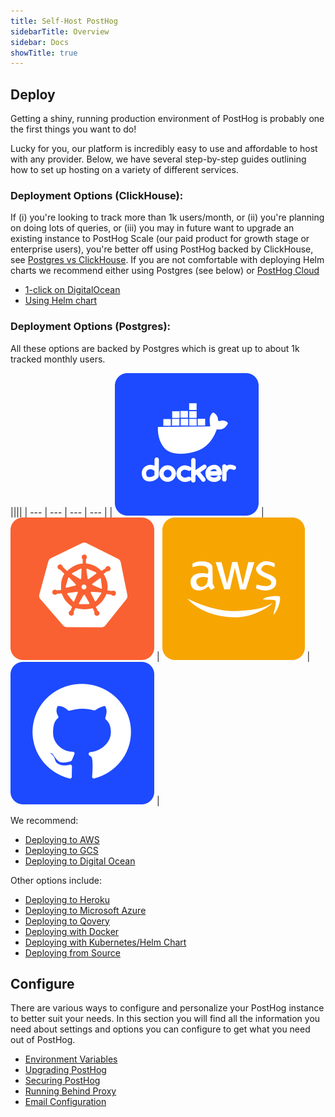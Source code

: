 ```yaml
---
title: Self-Host PostHog
sidebarTitle: Overview
sidebar: Docs
showTitle: true
---
```



## Deploy

Getting a shiny, running production environment of PostHog is probably one the first things you want to do!

Lucky for you, our platform is incredibly easy to use and affordable to host with any provider. Below, we have several step-by-step guides outlining how to set up hosting on a variety of different services.

### **Deployment Options (ClickHouse):**

If (i) you're looking to track more than 1k users/month, or (ii) you're planning on doing lots of queries, or (iii) you may in future want to upgrade an existing instance to PostHog Scale (our paid product for growth stage or enterprise users), you're better off using PostHog backed by ClickHouse, see [Postgres vs ClickHouse](/docs/self-host/postgres-vs-clickhouse). If you are not comfortable with deploying Helm charts we recommend either using Postgres (see below) or [PostHog Cloud](/pricing)

- [1-click on DigitalOcean](https://marketplace.digitalocean.com/apps/posthog-1)
- [Using Helm chart](https://github.com/PostHog/charts-clickhouse)

### **Deployment Options (Postgres):**

All these options are backed by Postgres which is great up to about 1k tracked monthly users.

<span class='table-no-borders'>

||||
| --- | --- | --- | --- |
| [![](../../../src/images/deploy-docker.svg)](/docs/self-host/deploy/docker) | [![](../../../src/images/deploy-kubernetes.svg)](/docs/self-host/deploy/kubernetes) | [![](../../../src/images/deploy-aws.svg)](/docs/self-host/deploy/aws) | [![](../../../src/images/deploy-source.svg)](/docs/self-host/deploy/source) |

</span>

We recommend:

- [Deploying to AWS](/docs/self-host/deploy/aws)
- [Deploying to GCS](/docs/self-host/deploy/gcs)
- [Deploying to Digital Ocean](/docs/self-host/deploy/digital-ocean)

Other options include: 

- [Deploying to Heroku](/docs/self-host/deploy/heroku)
- [Deploying to Microsoft Azure](/docs/self-host/deploy/azure)
- [Deploying to Qovery](/docs/self-host/deploy/qovery)
- [Deploying with Docker](/docs/self-host/deploy/docker)
- [Deploying with Kubernetes/Helm Chart](/docs/self-host/deploy/kubernetes)
- [Deploying from Source](/docs/self-host/deploy/source)

## Configure

There are various ways to configure and personalize your PostHog instance to better suit your needs. In this section you will find all the information you need about settings and options you can configure to get what you need out of PostHog.

- [Environment Variables](/docs/self-host/configure/environment-variables)
- [Upgrading PostHog](/docs/self-host/configure/upgrading-posthog)
- [Securing PostHog](/docs/self-host/configure/securing-posthog)
- [Running Behind Proxy](/docs/self-host/configure/running-behind-proxy)
- [Email Configuration](/docs/self-host/configure/email)
